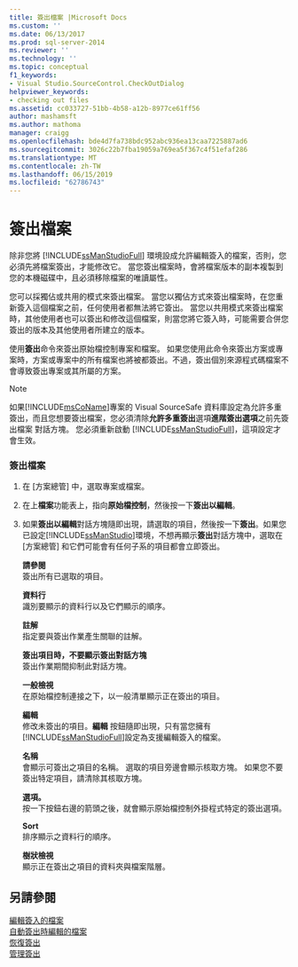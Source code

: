 ```yaml
---
title: 簽出檔案 |Microsoft Docs
ms.custom: ''
ms.date: 06/13/2017
ms.prod: sql-server-2014
ms.reviewer: ''
ms.technology: ''
ms.topic: conceptual
f1_keywords:
- Visual Studio.SourceControl.CheckOutDialog
helpviewer_keywords:
- checking out files
ms.assetid: cc033727-51bb-4b58-a12b-8977ce61ff56
author: mashamsft
ms.author: mathoma
manager: craigg
ms.openlocfilehash: bde4d7fa738bdc952abc936ea13caa7225887ad6
ms.sourcegitcommit: 3026c22b7fba19059a769ea5f367c4f51efaf286
ms.translationtype: MT
ms.contentlocale: zh-TW
ms.lasthandoff: 06/15/2019
ms.locfileid: "62786743"
---
```

# <a name="check-out-files"></a>簽出檔案
  除非您將 [!INCLUDE[ssManStudioFull](../includes/ssmanstudiofull-md.md)] 環境設成允許編輯簽入的檔案，否則，您必須先將檔案簽出，才能修改它。 當您簽出檔案時，會將檔案版本的副本複製到您的本機磁碟中，且必須移除檔案的唯讀屬性。  
  
 您可以採獨佔或共用的模式來簽出檔案。 當您以獨佔方式來簽出檔案時，在您重新簽入這個檔案之前，任何使用者都無法將它簽出。 當您以共用模式來簽出檔案時，其他使用者也可以簽出和修改這個檔案，則當您將它簽入時，可能需要合併您簽出的版本及其他使用者所建立的版本。  
  
 使用**簽出**命令來簽出原始檔控制專案和檔案。 如果您使用此命令來簽出方案或專案時，方案或專案中的所有檔案也將被都簽出。不過，簽出個別來源程式碼檔案不會導致簽出專案或其所屬的方案。  
  
> [!NOTE]  
>  如果[!INCLUDE[msCoName](../includes/msconame-md.md)]專案的 Visual SourceSafe 資料庫設定為允許多重簽出，而且您想要簽出檔案，您必須清除**允許多重簽出**選項**進階簽出選項**之前先簽出檔案 對話方塊。 您必須重新啟動 [!INCLUDE[ssManStudioFull](../includes/ssmanstudiofull-md.md)]，這項設定才會生效。  
  
### <a name="to-check-out-a-file"></a>簽出檔案  
  
1.  在 [方案總管] 中，選取專案或檔案。  
  
2.  在上**檔案**功能表上，指向**原始檔控制**，然後按一下**簽出以編輯**。  
  
3.  如果**簽出以編輯**對話方塊隨即出現，請選取的項目，然後按一下**簽出**。如果您已設定[!INCLUDE[ssManStudio](../includes/ssmanstudio-md.md)]環境，不想再顯示**簽出**對話方塊中，選取在 [方案總管] 和它們可能會有任何子系的項目都會立即簽出。  
  
     **請參閱**  
     簽出所有已選取的項目。  
  
     **資料行**  
     識別要顯示的資料行以及它們顯示的順序。  
  
     **註解**  
     指定要與簽出作業產生關聯的註解。  
  
     **簽出項目時，不要顯示簽出對話方塊**  
     簽出作業期間抑制此對話方塊。  
  
     **一般檢視**  
     在原始檔控制連接之下，以一般清單顯示正在簽出的項目。  
  
     **編輯**  
     修改未簽出的項目。**編輯** 按鈕隨即出現，只有當您擁有[!INCLUDE[ssManStudioFull](../includes/ssmanstudiofull-md.md)]設定為支援編輯簽入的檔案。  
  
     **名稱**  
     會顯示可簽出之項目的名稱。 選取的項目旁邊會顯示核取方塊。 如果您不要簽出特定項目，請清除其核取方塊。  
  
     **選項。**  
     按一下按鈕右邊的箭頭之後，就會顯示原始檔控制外掛程式特定的簽出選項。  
  
     **Sort**  
     排序顯示之資料行的順序。  
  
     **樹狀檢視**  
     顯示正在簽出之項目的資料夾與檔案階層。  
  
## <a name="see-also"></a>另請參閱  
 [編輯簽入的檔案](../../2014/database-engine/edit-checked-in-files.md)   
 [自動簽出時編輯的檔案](../../2014/database-engine/automatically-check-out-files-upon-edit.md)   
 [恢復簽出](../../2014/database-engine/undo-checkouts.md)   
 [管理簽出](../../2014/database-engine/manage-checkouts.md)  
  
  

